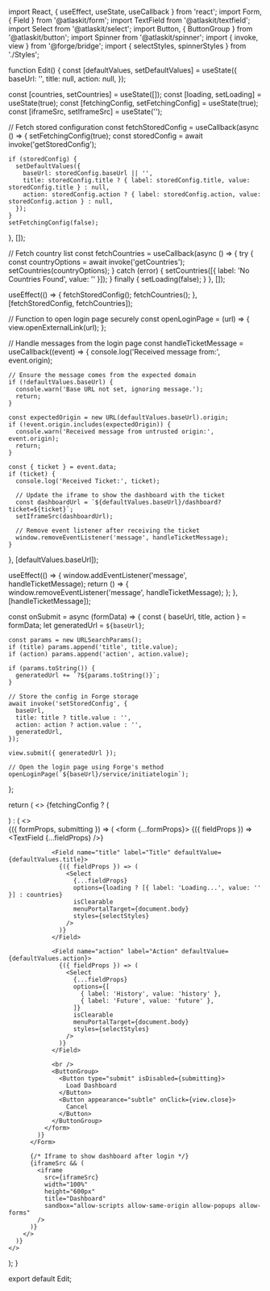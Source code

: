 import React, { useEffect, useState, useCallback } from 'react';
import Form, { Field } from '@atlaskit/form';
import TextField from '@atlaskit/textfield';
import Select from '@atlaskit/select';
import Button, { ButtonGroup } from '@atlaskit/button';
import Spinner from '@atlaskit/spinner'; 
import { invoke, view } from '@forge/bridge';
import { selectStyles, spinnerStyles } from './Styles'; 

function Edit() {
  const [defaultValues, setDefaultValues] = useState({
    baseUrl: '',
    title: null, 
    action: null,
  });

  const [countries, setCountries] = useState([]);
  const [loading, setLoading] = useState(true);
  const [fetchingConfig, setFetchingConfig] = useState(true);
  const [iframeSrc, setIframeSrc] = useState('');

  // Fetch stored configuration
  const fetchStoredConfig = useCallback(async () => {
    setFetchingConfig(true);
    const storedConfig = await invoke('getStoredConfig');

    if (storedConfig) {
      setDefaultValues({
        baseUrl: storedConfig.baseUrl || '',
        title: storedConfig.title ? { label: storedConfig.title, value: storedConfig.title } : null,
        action: storedConfig.action ? { label: storedConfig.action, value: storedConfig.action } : null,
      });
    }
    setFetchingConfig(false);
  }, []);

  // Fetch country list
  const fetchCountries = useCallback(async () => {
    try {
      const countryOptions = await invoke('getCountries');
      setCountries(countryOptions);
    } catch (error) {
      setCountries([{ label: 'No Countries Found', value: '' }]);
    } finally {
      setLoading(false);
    }
  }, []);

  useEffect(() => {
    fetchStoredConfig();
    fetchCountries();
  }, [fetchStoredConfig, fetchCountries]);

  // Function to open login page securely
  const openLoginPage = (url) => {
    view.openExternalLink(url);
  };

  // Handle messages from the login page
  const handleTicketMessage = useCallback((event) => {
    console.log('Received message from:', event.origin);

    // Ensure the message comes from the expected domain
    if (!defaultValues.baseUrl) {
      console.warn('Base URL not set, ignoring message.');
      return;
    }

    const expectedOrigin = new URL(defaultValues.baseUrl).origin;
    if (!event.origin.includes(expectedOrigin)) {
      console.warn('Received message from untrusted origin:', event.origin);
      return;
    }

    const { ticket } = event.data;
    if (ticket) {
      console.log('Received Ticket:', ticket);

      // Update the iframe to show the dashboard with the ticket
      const dashboardUrl = `${defaultValues.baseUrl}/dashboard?ticket=${ticket}`;
      setIframeSrc(dashboardUrl);

      // Remove event listener after receiving the ticket
      window.removeEventListener('message', handleTicketMessage);
    }
  }, [defaultValues.baseUrl]);

  useEffect(() => {
    window.addEventListener('message', handleTicketMessage);
    return () => {
      window.removeEventListener('message', handleTicketMessage);
    };
  }, [handleTicketMessage]);

  const onSubmit = async (formData) => {
    const { baseUrl, title, action } = formData;
    let generatedUrl = `${baseUrl}`;

    const params = new URLSearchParams();
    if (title) params.append('title', title.value);
    if (action) params.append('action', action.value);

    if (params.toString()) {
      generatedUrl += `?${params.toString()}`;
    }

    // Store the config in Forge storage
    await invoke('setStoredConfig', {
      baseUrl,
      title: title ? title.value : '',
      action: action ? action.value : '',
      generatedUrl,
    });

    view.submit({ generatedUrl });

    // Open the login page using Forge's method
    openLoginPage(`${baseUrl}/service/initiatelogin`);
  };

  return (
    <>
      {fetchingConfig ? (
        <div style={spinnerStyles}>
          <Spinner size="large" />
        </div>
      ) : (
        <>
          <Form onSubmit={onSubmit}>
            {({ formProps, submitting }) => (
              <form {...formProps}>
                <Field name="baseUrl" label="Base URL" isRequired defaultValue={defaultValues.baseUrl}>
                  {({ fieldProps }) => <TextField {...fieldProps} />}
                </Field>
                
                <Field name="title" label="Title" defaultValue={defaultValues.title}>
                  {({ fieldProps }) => (
                    <Select
                      {...fieldProps}
                      options={loading ? [{ label: 'Loading...', value: '' }] : countries}
                      isClearable
                      menuPortalTarget={document.body} 
                      styles={selectStyles} 
                    />
                  )}
                </Field>

                <Field name="action" label="Action" defaultValue={defaultValues.action}>
                  {({ fieldProps }) => (
                    <Select
                      {...fieldProps}
                      options={[
                        { label: 'History', value: 'history' },
                        { label: 'Future', value: 'future' },
                      ]}
                      isClearable
                      menuPortalTarget={document.body}  
                      styles={selectStyles} 
                    />
                  )}
                </Field>

                <br />
                <ButtonGroup>
                  <Button type="submit" isDisabled={submitting}>
                    Load Dashboard
                  </Button>
                  <Button appearance="subtle" onClick={view.close}>
                    Cancel
                  </Button>
                </ButtonGroup>
              </form>
            )}
          </Form>

          {/* Iframe to show dashboard after login */}
          {iframeSrc && (
            <iframe
              src={iframeSrc}
              width="100%"
              height="600px"
              title="Dashboard"
              sandbox="allow-scripts allow-same-origin allow-popups allow-forms"
            />
          )}
        </>
      )}
    </>
  );
}

export default Edit;
